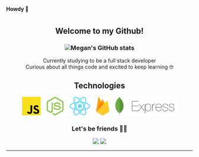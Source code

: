 #### Howdy 🤠

# <h2 align="center"> Welcome to my Github! </h1>

<div align="center">

### ![Megan's GitHub stats](https://github-readme-stats.vercel.app/api?username=mmartel13&show_icons=true&theme=radical) 

</div>

<div align="center">

 Currently studying to be a full stack developer<br>
 Curious about all things code and excited to keep learning 🤓
 <br>

</div>

<div align="center">

## Technologies

<img src="./technologies.png" height="50px">

</div>

<div align="center">

### Let's be friends 👯‍♀️


[<img height="30" src = "https://img.shields.io/badge/gmail-c14438?&style=flat&logo=gmail&logoColor=white">][gmail] 
[<img height="30" src="https://img.shields.io/badge/linkedin-blue.svg?&style=flat&logo=linkedin&logoColor=white" />][LinkedIn]
<br />
<hr />

[gmail]: mailto:mmartel1330@gmail.com/
[Linkedin]: https://www.linkedin.com/in/megan-martel/

</div>
